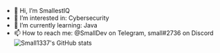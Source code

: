 - 👋 Hi, I’m SmallestIQ
- 👀 I’m interested in: Cybersecurity
- 🌱 I’m currently learning: Java
- 📫 How to reach me: @SmallDev on Telegram, small#2736 on Discord
![Small1337's GitHub stats](https://github-readme-stats.vercel.app/api?username=Small1337&show_icons=true&theme=tokyonight)



